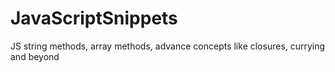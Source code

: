# JavaScriptSnippets
JS string methods, array methods, advance concepts like closures, currying and beyond
